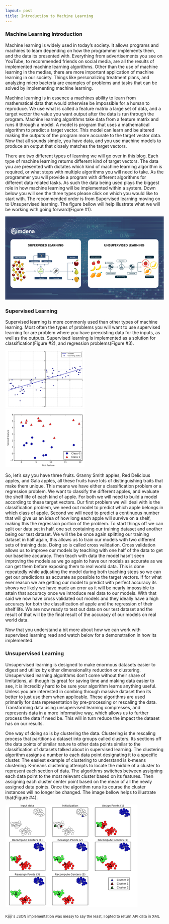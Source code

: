 ```yaml
---
layout: post
title: Introduction to Machine Learning
---
```

### Machine Learning Introduction
Machine learning is widely used in today’s society. It allows programs and machines to learn depending on how the programmer implements them, and the data its presented with.  Everything from advertisements you see on YouTube, to recommended friends on social media, are all the results of implemented machine learning algorithms. Other than the use of machine learning in the medias, there are more important  application of machine learning in our society. Things like personalizing treatment plans, and analyzing micro bacteria are examples of problems and tasks that can be solved by implementing machine learning.

Machine learning is in essence a machines ability to learn from mathematical data that would otherwise be impossible for a human to reproduce. We use what is called a feature matrix a large set of data, and a target vector the value you want output after the data is run through the program. Machine learning algorithms take data from a feature matrix and runs it through a model. A model is program that uses a mathematical algorithm to predict a target vector. This model can learn and be altered making the outputs of the program more accurate to the target vector data.  Now that all sounds simple, you have data, and you use machine models to produce an output that closely matches the target vectors. 

There are two different types of learning we will go over in this blog. Each type of machine learning returns different kind of target vectors. The data you are presented with dictates which kind of machine learning algorithm is required, or what steps with multiple algorithms you will need to take. As the programmer you will provide a program with different algorithms for different data related tasks. As such the data being used plays the biggest role in how machine learning will be implemented within a system. Down below you will see the three types please click on which you would like to start with. The recommended order is from Supervised learning moving on to Unsupervised learning. The figure bellow will help illustrate what we will be working with going forward(Figure #1).


![Figure1](../assets/images/pic-1-for-blog.png)

### Supervised Learning

Supervised learning is more commonly used than other types of machine learning. Most often the types of problems you will want to use supervised learning for are problem where you have preexisting data for the inputs, as well as the outputs.  Supervised learning is implemented as   a solution for classification(Figure #2), and regression problems(Figure #3). 

![Figure2](../assets/images/pic-2-for-blog.png) ![Figure3](../assets/images/pic-3-for-blog.png)



So, let’s say you have three fruits. Granny Smith apples, Red Delicious apples, and Gala apples, all these fruits have lots of distinguishing traits that make them unique. This means we have either a classification problem or a regression problem. We want to classify the different apples, and evaluate the shelf life of each kind of apple. For both we will need to build a model according to these target vectors. Our first problem we will deal with is the classification problem, we need out model to predict which apple belongs in which class of apple. Second we will need to predict a continuous number that will give us an idea of how long each apple will survive on a shelf, making this the regression portion of the problem. To start things off we can split our data set in half, one set containing our training dataset and another being our test dataset. We will the be once again splitting our training dataset in half again, this allows us to train our models with two different sets of training data. Doing so is called cross validation. Cross validation allows us to improve our models by teaching with one half of the data to get our baseline accuracy. Then teach with data the model hasn’t seen improving the models as we go again to have our models as accurate as we can get them before exposing them to real world data. This is done repeatedly while adjusting the model during both teaching steps so we can get our predictions as accurate as possible to the target vectors. If for what ever reason we are getting our model to predict with perfect accuracy its shows we likely we have made an error as it will be nearly impossible to attain that accuracy once we introduce real data to our models. With that said we now have cross validated out models and they ideally have a high accuracy for both the classification of apple and the regression of their shelf life. We are now ready to test out data on our test dataset and the result of that will be the final result of the accuracy of our models on real world data. 

Now that you understand a bit more about how we can work with supervised learning read and watch below for a demonstration in how its implemented. 


### Unsupervised Learning


Unsupervised learning is designed to make enormous datasets easier to digest and utilize by either dimensionality reduction or clustering. Unsupervised learning algorithms don’t come without their share of limitations, all though its great for saving time and making data easier to see, it is incredibly hard to be sure your algorithm learns anything useful. Unless you are interested in combing through massive dataset then its better to just use them when applicable. These algorithms are used primarily for data representation by pre-processing or rescaling the data. Transforming data using unsupervised learning compresses, and represents data in a more informative way, which allows us to further process the data if need be.  This will in turn reduce the impact the dataset has on our results.


One way of doing so is by clustering the data. Clustering is the rescaling process that partitions a dataset into groups called clusters. Its sections off the data points of similar nature to other data points similar to the classification of datasets talked about in supervised learning. The clustering algorithm assigns a number to each data point designating it to a specific cluster. The easiest example of clustering to understand is k-means clustering. K-means clustering attempts to locate the middle of a cluster to represent each section of data. The algorithms switches between assigning each data point to the most relevant cluster based on its features. Then assigning each cluster center point based on the mean of all the newly assigned data points. Once the algorithm runs its course the cluster instances will no longer be changed. The image bellow helps to illustrate that(Figure #4).  


![Figure5](../assets/images/pic-5-for-blog.png)




<sub> Kijiji's JSON implementation was messy to say the least, I opted to return API data in XML </sub>

